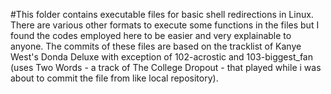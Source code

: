 #This folder contains executable files for basic shell redirections in Linux. There are various other formats to execute some functions in the files but I found the codes employed here to be easier and very explainable to anyone. The commits of these files are based on the tracklist of Kanye West's Donda Deluxe with exception of 102-acrostic and 103-biggest_fan (uses Two Words - a track of The College Dropout - that played while i was about to commit the file from like local repository).
